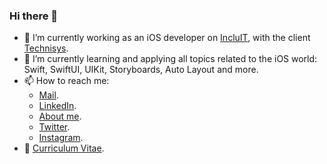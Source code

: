 ### Hi there 👋

- 🔭  I’m currently working as an iOS developer on [IncluIT](https://incluit.com/), with the client [Technisys](https://www.technisys.com/).
- 🌱  I’m currently learning and applying all topics related to the iOS world: Swift, SwiftUI, UIKit, Storyboards, Auto Layout and more.
- 📫  How to reach me:
    - [Mail](mailto:gentilijuanmanuel80974a@gmail.com).
    - [LinkedIn](https://www.linkedin.com/in/juan-manuel-gentili/).
    - [About me](https://about.me/jmgentili).
    - [Twitter](https://twitter.com/jgentilicio).
    - [Instagram](https://www.instagram.com/juanma.gentili/).
- 📄  [Curriculum Vitae](https://resume.io/r/kvTWnAEph).
